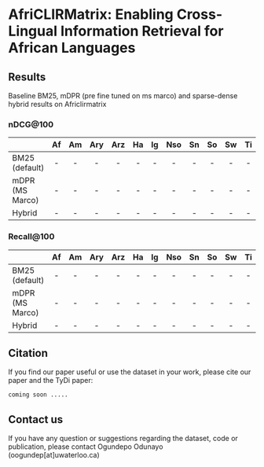 # AfriCLIRMatrix: Enabling Cross-Lingual Information Retrieval for African Languages

## Results
Baseline BM25, mDPR (pre fine tuned on ms marco) and sparse-dense hybrid results on Africlirmatrix

### nDCG@100
|                |   Af  |   Am  |   Ary  |   Arz  |   Ha  |   Ig  |  Nso  |  Sn  |   So  |   Sw  |   Ti  |   Tw  |   Wo  |   Yo  |   Zu  |  avg  |
|----------------|:-----:|:-----:|:-----:|:-----:|:-----:|:-----:|:-----:|:-----:|:-----:|:-----:|:-----:|:-----:|:-----:|:-----:|:-----:|:-----:|
| BM25 (default) | - | - | - | - | - | - | - | - | - | - | - | - |
|      mDPR (MS Marco) | - | - | - | - | - | - | - | - | - | - | - | - |
|         Hybrid |  - | - | - | - | - | - | - | - | - | - | - | - |

### Recall@100
|                |    Af  |   Am  |   Ary  |   Arz  |   Ha  |   Ig  |  Nso  |  Sn  |   So  |   Sw  |   Ti  |   Tw  |   Wo  |   Yo  |   Zu  |  avg  |
|----------------|:-----:|:-----:|:-----:|:-----:|:-----:|:-----:|:-----:|:-----:|:-----:|:-----:|:-----:|:-----:|:-----:|:-----:|:-----:|:-----:|
| BM25 (default) | - | - | - | - | - | - | - | - | - | - | - | - |
|      mDPR (MS Marco) |  - | - | - | - | - | - | - | - | - | - | - | - |
|         Hybrid |  - | - | - | - | - | - | - | - | - | - | - | - |

## Citation
If you find our paper useful or use the dataset in your work, please cite our paper and the TyDi paper:

```bash
coming soon .....
```

## Contact us
If you have any question or suggestions regarding the dataset, code or publication, 
please contact Ogundepo Odunayo (oogundep[at]uwaterloo.ca)

